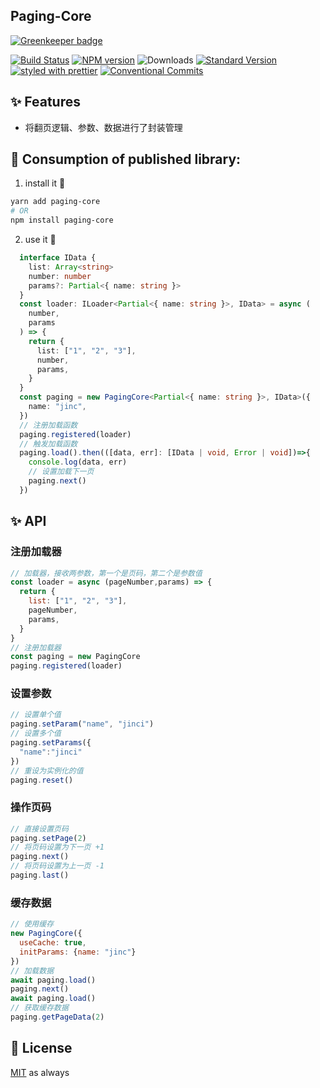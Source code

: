 ## Paging-Core

[![Greenkeeper badge](https://badges.greenkeeper.io/jincdream/paging-core.svg)](https://greenkeeper.io/)

[![Build Status](https://travis-ci.org/jincdream/paging-core.svg?branch=master)](https://travis-ci.org/jincdream/paging-core)
[![NPM version](https://img.shields.io/npm/v/%40martin_hotell%2Fpaging-core.svg)](https://www.npmjs.com/package/@martin_hotell/paging-core)
![Downloads](https://img.shields.io/npm/dm/@martin_hotell/paging-core.svg)
[![Standard Version](https://img.shields.io/badge/release-standard%20version-brightgreen.svg)](https://github.com/conventional-changelog/standard-version)
[![styled with prettier](https://img.shields.io/badge/styled_with-prettier-ff69b4.svg)](https://github.com/prettier/prettier)
[![Conventional Commits](https://img.shields.io/badge/Conventional%20Commits-0.0.1-yellow.svg)](https://conventionalcommits.org)

## ✨ Features

- 将翻页逻辑、参数、数据进行了封装管理

## 💉 Consumption of published library:

1.  install it 🤖

```sh
yarn add paging-core
# OR
npm install paging-core
```

2.  use it 💪

```ts
  interface IData {
    list: Array<string>
    number: number
    params?: Partial<{ name: string }>
  }
  const loader: ILoader<Partial<{ name: string }>, IData> = async (
    number,
    params
  ) => {
    return {
      list: ["1", "2", "3"],
      number,
      params,
    }
  }
  const paging = new PagingCore<Partial<{ name: string }>, IData>({
    name: "jinc",
  })
  // 注册加载函数
  paging.registered(loader)
  // 触发加载函数
  paging.load().then(([data, err]: [IData | void, Error | void])=>{
    console.log(data, err)
    // 设置加载下一页
    paging.next()
  })
```

## ✨ API

### 注册加载器
```js
// 加载器，接收两参数，第一个是页码，第二个是参数值
const loader = async (pageNumber,params) => {
  return {
    list: ["1", "2", "3"],
    pageNumber,
    params,
  }
}
// 注册加载器
const paging = new PagingCore
paging.registered(loader)
```

### 设置参数

```js
// 设置单个值
paging.setParam("name", "jinci")
// 设置多个值
paging.setParams({
  "name":"jinci"
})
// 重设为实例化的值
paging.reset()
```
### 操作页码

```js
// 直接设置页码
paging.setPage(2)
// 将页码设置为下一页 +1
paging.next()
// 将页码设置为上一页 -1
paging.last()
```

### 缓存数据
```js
// 使用缓存
new PagingCore({
  useCache: true,
  initParams: {name: "jinc"}
})
// 加载数据
await paging.load()
paging.next()
await paging.load()
// 获取缓存数据
paging.getPageData(2)
```
## 🥂 License

[MIT](./LICENSE.md) as always
